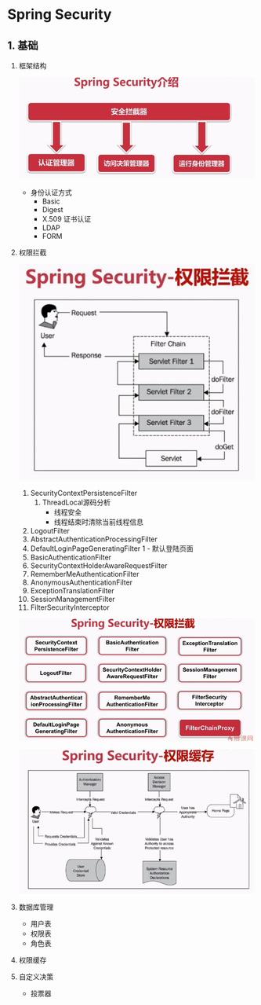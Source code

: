 # Spring Security

## 1. 基础

1. 框架结构

   ![框架结构](./img/spring-security.png)

   - 身份认证方式
      - Basic
      - Digest
      - X.509 证书认证
      - LDAP
      - FORM

1. 权限拦截

    ![权限拦截](./img/权限拦截.png)

    1. SecurityContextPersistenceFilter
        1. ThreadLocal源码分析
            - 线程安全
            - 线程结束时清除当前线程信息
    1. LogoutFilter
    1. AbstractAuthenticationProcessingFilter
    1. DefaultLoginPageGeneratingFilter
    1   - 默认登陆页面
    1. BasicAuthenticationFilter
    1. SecurityContextHolderAwareRequestFilter
    1. RememberMeAuthenticationFilter
    1. AnonymousAuthenticationFilter
    1. ExceptionTranslationFilter
    1. SessionManagementFilter
    1. FilterSecurityInterceptor
    
    ![](./img/权限拦截过滤器.png)
    
    ![权限缓存](./img/权限缓存.png) 
1. 数据库管理
   - 用户表
   - 权限表
   - 角色表
1. 权限缓存 
1. 自定义决策
    - 投票器    
    